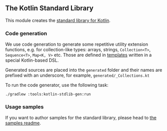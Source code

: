 ## The Kotlin Standard Library

This module creates the [standard library for Kotlin](https://kotlinlang.org/api/latest/jvm/stdlib/index.html).

### Code generation

We use code generation to generate some repetitive utility extension functions, e.g. for collection-like types: arrays, strings, `Collection<T>`, `Sequence<T>`, `Map<K, V>` etc.
Those are defined in [templates](../tools/kotlin-stdlib-gen/src/templates) written in a special Kotlin-based DSL.

Generated sources are placed into the `generated` folder and their names are prefixed with an underscore, for example, `generated/_Collections.kt`

To run the code generator, use the following task:

`./gradlew :tools:kotlin-stdlib-gen:run`

### Usage samples

If you want to author samples for the standard library, please head to [the samples readme](samples/ReadMe.md).
